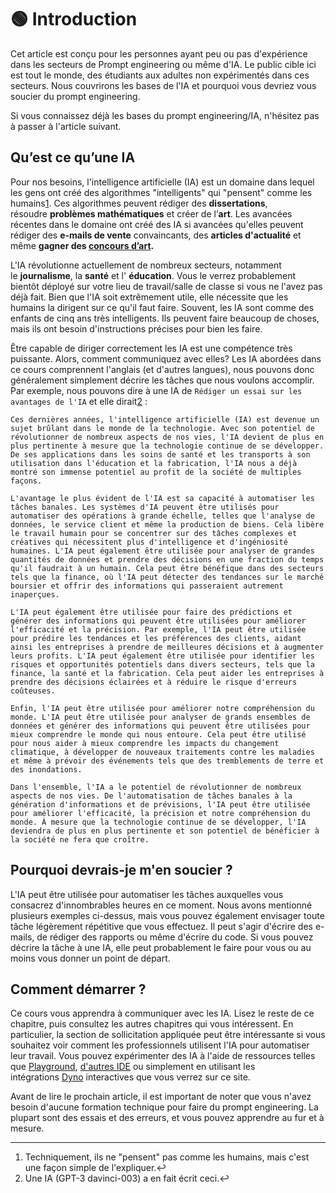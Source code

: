 # 🟢 Introduction

Cet article est conçu pour les personnes ayant peu ou pas d'expérience dans les secteurs de Prompt engineering ou même d'IA. Le public cible ici est tout le monde, des étudiants aux adultes non expérimentés dans ces secteurs. Nous couvrirons les bases de l'IA et pourquoi vous devriez vous soucier du prompt engineering.

Si vous connaissez déjà les bases du prompt engineering/IA, n'hésitez pas à passer à l'article suivant.

## Qu’est ce qu’une IA

Pour nos besoins, l'intelligence artificielle (IA) est un domaine dans lequel les gens ont créé des algorithmes "intelligents" qui "pensent" comme les humains[1](https://learnprompting.org/docs/basics/intro#fn-1). Ces algorithmes peuvent rédiger des **dissertations**, résoudre **problèmes mathématiques** et créer de l’**art**. Les avancées récentes dans le domaine ont créé des IA si avancées qu'elles peuvent rédiger des **e-mails de vente** convaincants, des **articles d'actualité** et même **gagner des [concours d’art](https://impakter.com/art-made-by-ai-wins-fine-arts-competition/).**

L'IA révolutionne actuellement de nombreux secteurs, notamment le **journalisme**, la **santé** et l' **éducation**. Vous le verrez probablement bientôt déployé sur votre lieu de travail/salle de classe si vous ne l'avez pas déjà fait. Bien que l'IA soit extrêmement utile, elle nécessite que les humains la dirigent sur ce qu'il faut faire. Souvent, les IA sont comme des enfants de cinq ans très intelligents. Ils peuvent faire beaucoup de choses, mais ils ont besoin d'instructions précises pour bien les faire.

Être capable de diriger correctement les IA est une compétence très puissante. Alors, comment communiquez avec elles? Les IA abordées dans ce cours comprennent l'anglais (et d'autres langues), nous pouvons donc généralement simplement décrire les tâches que nous voulons accomplir. Par exemple, nous pouvons dire à une IA de `Rédiger un essai sur les avantages de l'IA` et elle dirait[2](https://learnprompting.org/docs/basics/intro#fn-2) :

```
Ces dernières années, l'intelligence artificielle (IA) est devenue un sujet brûlant dans le monde de la technologie. Avec son potentiel de révolutionner de nombreux aspects de nos vies, l'IA devient de plus en plus pertinente à mesure que la technologie continue de se développer. De ses applications dans les soins de santé et les transports à son utilisation dans l'éducation et la fabrication, l'IA nous a déjà montré son immense potentiel au profit de la société de multiples façons.

L'avantage le plus évident de l'IA est sa capacité à automatiser les tâches banales. Les systèmes d'IA peuvent être utilisés pour automatiser des opérations à grande échelle, telles que l'analyse de données, le service client et même la production de biens. Cela libère le travail humain pour se concentrer sur des tâches complexes et créatives qui nécessitent plus d'intelligence et d'ingéniosité humaines. L'IA peut également être utilisée pour analyser de grandes quantités de données et prendre des décisions en une fraction du temps qu'il faudrait à un humain. Cela peut être bénéfique dans des secteurs tels que la finance, où l'IA peut détecter des tendances sur le marché boursier et offrir des informations qui passeraient autrement inaperçues.

L'IA peut également être utilisée pour faire des prédictions et générer des informations qui peuvent être utilisées pour améliorer l'efficacité et la précision. Par exemple, l'IA peut être utilisée pour prédire les tendances et les préférences des clients, aidant ainsi les entreprises à prendre de meilleures décisions et à augmenter leurs profits. L'IA peut également être utilisée pour identifier les risques et opportunités potentiels dans divers secteurs, tels que la finance, la santé et la fabrication. Cela peut aider les entreprises à prendre des décisions éclairées et à réduire le risque d'erreurs coûteuses.

Enfin, l'IA peut être utilisée pour améliorer notre compréhension du monde. L'IA peut être utilisée pour analyser de grands ensembles de données et générer des informations qui peuvent être utilisées pour mieux comprendre le monde qui nous entoure. Cela peut être utilisé pour nous aider à mieux comprendre les impacts du changement climatique, à développer de nouveaux traitements contre les maladies et même à prévoir des événements tels que des tremblements de terre et des inondations.

Dans l'ensemble, l'IA a le potentiel de révolutionner de nombreux aspects de nos vies. De l'automatisation de tâches banales à la génération d'informations et de prévisions, l'IA peut être utilisée pour améliorer l'efficacité, la précision et notre compréhension du monde. À mesure que la technologie continue de se développer, l'IA deviendra de plus en plus pertinente et son potentiel de bénéficier à la société ne fera que croître.
```

## Pourquoi devrais-je m'en soucier ?

L'IA peut être utilisée pour automatiser les tâches auxquelles vous consacrez d'innombrables heures en ce moment. Nous avons mentionné plusieurs exemples ci-dessus, mais vous pouvez également envisager toute tâche légèrement répétitive que vous effectuez. Il peut s'agir d'écrire des e-mails, de rédiger des rapports ou même d'écrire du code. Si vous pouvez décrire la tâche à une IA, elle peut probablement le faire pour vous ou au moins vous donner un point de départ.

## Comment démarrer ?

Ce cours vous apprendra à communiquer avec les IA. Lisez le reste de ce chapitre, puis consultez les autres chapitres qui vous intéressent. En particulier, la section de sollicitation appliquée peut être intéressante si vous souhaitez voir comment les professionnels utilisent l'IA pour automatiser leur travail. Vous pouvez expérimenter des IA à l'aide de ressources telles que [Playground](https://beta.openai.com/playground), [d'autres IDE](https://learnprompting.org/docs/tooling/IDEs/intro) ou simplement en utilisant les intégrations [Dyno](https://trydyno.com/) interactives que vous verrez sur ce site.

Avant de lire le prochain article, il est important de noter que vous n'avez besoin d'aucune formation technique pour faire du prompt engineering. La plupart sont des essais et des erreurs, et vous pouvez apprendre au fur et à mesure.

---

1. Techniquement, ils ne "pensent" pas comme les humains, mais c'est une façon simple de l'expliquer.↩
2. Une IA (GPT-3 davinci-003) a en fait écrit ceci.↩
